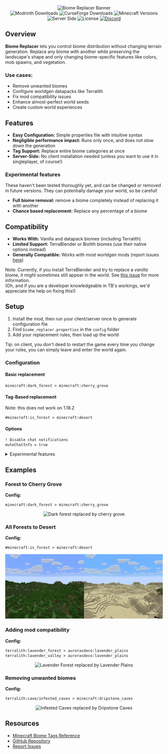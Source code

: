 <div align="center">
  <img src="https://cdn.modrinth.com/data/cached_images/49140522c0371f3ef71e14ad161300767b1fbc80_0.webp" alt="Biome Replacer Banner">
</div>

<div align="center">
  <img src="https://img.shields.io/modrinth/dt/biome-replacer?style=flat&logo=modrinth&logoColor=%2300AF5C&label=Modrinth&color=%2300AF5C&link=https%3A%2F%2Fmodrinth.com%2Fmod%2Fbiome-replacer" alt="Modrinth Downloads">
  <img src="https://img.shields.io/curseforge/dt/910274?style=flat&logo=CurseForge&logoColor=%23F16436&label=CurseForge&color=%23F16436&link=https%3A%2F%2Fwww.curseforge.com%2Fminecraft%2Fmc-mods%2Fbiome-replacer" alt="CurseForge Downloads">
  <img src="https://img.shields.io/badge/MC-1.18.2+-green?style=flat&logo=minecraft&logoColor=white" alt="Minecraft Versions">
  <img src="https://img.shields.io/badge/Side-Server-orange?style=flat" alt="Server Side">
  <img src="https://img.shields.io/github/license/WerDei/Biome-Replacer?style=flat&color=purple" alt="License">
<a href="https://discord.gg/z3h4d3Ux3p" target="_blank">
    <img src="https://img.shields.io/discord/1206800378486726716?style=flat&logo=Discord&label=Unofficial%20Discord&color=%235765F2" alt="Discord">
</a>
</div>

## Overview

**Biome Replacer** lets you control biome distribution without changing terrain generation. 
Replace any biome with another while preserving the landscape's shape and only changing biome-specific features 
like colors, mob spawns, and vegetation.

### Use cases:

- Remove unwanted biomes
- Configure worldgen datapacks like Terralith
- Fix mod compatibility issues
- Enhance almost-perfect world seeds
- Create custom world experiences

## Features

- **Easy Configuration:** Simple properties file with intuitive syntax
- **Negligible performance impact:** Runs only once, and does not slow down the generation
- **Tag Support:** Replace entire biome categories at once
- **Server-Side:** No client installation needed (unless you want to use it in singleplayer, of course!)

### Experimental features
These haven't been tested thoroughly yet, and can be changed or removed in future versions.
They can potentially damage your world, so be careful!
- **Full biome removal:** remove a biome completely instead of replacing it with another
- **Chance based replacement:** Replace any percentage of a biome


## Compatibility

- **Works With:** Vanilla and datapack biomes (including Terralith)
- **Limited Support:** TerraBlender or Biolith biomes (use their native options instead)
- **Generally Compatible:** Works with most worldgen mods (report issues [here](https://github.com/WerDei/Biome-Replacer/issues))

Note: Currently, if you install TerraBlender and try to replace a _vanilla_ biome, 
it might sometimes still appear in the world. See [this issue](https://github.com/WerDei/Biome-Replacer/issues/21) for more information.  
(Oh, and if you are a developer knowledgeable in TB's workings, we'd appreciate the help on fixing this!)

## Setup

1. Install the mod, then run your client/server once to generate configuration file
2. Find `biome_replacer.properties` in the `config` folder
3. Add your replacement rules, then load up the world  

Tip: on client, you don't deed to restart the game every time you change your rules, you can simply leave and enter the world again.

### Configuration

#### Basic replacement
```
minecraft:dark_forest > minecraft:cherry_grove
```

#### Tag-Based replacement
Note: this does not work on 1.18.2
```
#minecraft:is_forest > minecraft:desert
```

#### Options
```
! Disable chat notifications
muteChatInfo = true
```

<details>
<summary>Experimental features</summary>

Reminder: these aren't fully tested! 
Make sure everything works as it should before using these in a world you care about!

#### Remove biome without replacement
```
minecraft:desert > null
```

#### Chance-based replacement
```
! old_biome > new_biome [probability]
! For reference: 0.9 = 90%, 0.5 = 50%, 0.1 = 10%, etc.
minecraft:taiga > minecraft:desert 0.5
#minecraft:is_mountain > minecraft:badlands 0.35
```
</details>

## Examples

### Forest to Cherry Grove

**Config:**
```
minecraft:dark_forest > minecraft:cherry_grove
```

<div align="center">
  <img src="https://raw.githubusercontent.com/WerDei/Biome-Replacer/master/readme-files/example-1.png" alt="Dark forest replaced by cherry grove">
</div>

### All Forests to Desert

**Config:**
```
#minecraft:is_forest > minecraft:desert
```

<div align="center">
  <img src="https://raw.githubusercontent.com/WerDei/Biome-Replacer/omniversion/readme-files/example-5.png" alt="Two forest types replaced by Desert">
</div>

### Adding mod compatibility

**Config:**
```
terralith:lavender_forest > aurorasdeco:lavender_plains
terralith:lavender_valley > aurorasdeco:lavender_plains
```

<div align="center">
  <img src="https://raw.githubusercontent.com/WerDei/Biome-Replacer/master/readme-files/example-2.png" alt="Lavender Forest replaced by Lavender Plains">
</div>

### Removing unwanted biomes

**Config:**
```
terralith:cave/infested_caves > minecraft:dripstone_caves
```

<div align="center">
  <img src="https://raw.githubusercontent.com/WerDei/Biome-Replacer/master/readme-files/example-4.png" alt="Infested Caves replaced by Dripstone Caves">
</div>

## Resources

* [Minecraft Biome Tags Reference](https://mcreator.net/wiki/minecraft-biome-tags-list)
* [GitHub Repository](https://github.com/WerDei/Biome-Replacer)
* [Report Issues](https://github.com/WerDei/Biome-Replacer/issues)
